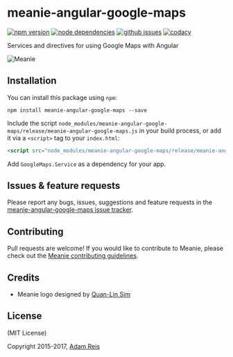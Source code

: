 # meanie-angular-google-maps

[![npm version](https://img.shields.io/npm/v/meanie-angular-google-maps.svg)](https://www.npmjs.com/package/meanie-angular-google-maps)
[![node dependencies](https://david-dm.org/meanie/angular-google-maps.svg)](https://david-dm.org/meanie/angular-google-maps)
[![github issues](https://img.shields.io/github/issues/meanie/angular-google-maps.svg)](https://github.com/meanie/angular-google-maps/issues)
[![codacy](https://img.shields.io/codacy/79d57a3b593d4af6a1064a92673bd4f9.svg)](https://www.codacy.com/app/meanie/angular-google-maps)


Services and directives for using Google Maps with Angular

![Meanie](https://raw.githubusercontent.com/meanie/meanie/master/meanie-logo-full.png)

## Installation

You can install this package using `npm`:

```shell
npm install meanie-angular-google-maps --save
```

Include the script `node_modules/meanie-angular-google-maps/release/meanie-angular-google-maps.js` in your build process, or add it via a `<script>` tag to your `index.html`:

```html
<script src="node_modules/meanie-angular-google-maps/release/meanie-angular-google-maps.js"></script>
```

Add `GoogleMaps.Service` as a dependency for your app.

## Issues & feature requests

Please report any bugs, issues, suggestions and feature requests in the [meanie-angular-google-maps issue tracker](https://github.com/meanie/angular-google-maps/issues).

## Contributing

Pull requests are welcome! If you would like to contribute to Meanie, please check out the [Meanie contributing guidelines](https://github.com/meanie/meanie/blob/master/CONTRIBUTING.md).

## Credits

* Meanie logo designed by [Quan-Lin Sim](mailto:quan.lin.sim+meanie@gmail.com)

## License

(MIT License)

Copyright 2015-2017, [Adam Reis](http://adam.reis.nz)
